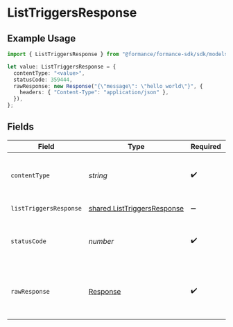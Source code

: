 # ListTriggersResponse

## Example Usage

```typescript
import { ListTriggersResponse } from "@formance/formance-sdk/sdk/models/operations";

let value: ListTriggersResponse = {
  contentType: "<value>",
  statusCode: 359444,
  rawResponse: new Response("{\"message\": \"hello world\"}", {
    headers: { "Content-Type": "application/json" },
  }),
};
```

## Fields

| Field                                                                             | Type                                                                              | Required                                                                          | Description                                                                       |
| --------------------------------------------------------------------------------- | --------------------------------------------------------------------------------- | --------------------------------------------------------------------------------- | --------------------------------------------------------------------------------- |
| `contentType`                                                                     | *string*                                                                          | :heavy_check_mark:                                                                | HTTP response content type for this operation                                     |
| `listTriggersResponse`                                                            | [shared.ListTriggersResponse](../../../sdk/models/shared/listtriggersresponse.md) | :heavy_minus_sign:                                                                | List of triggers                                                                  |
| `statusCode`                                                                      | *number*                                                                          | :heavy_check_mark:                                                                | HTTP response status code for this operation                                      |
| `rawResponse`                                                                     | [Response](https://developer.mozilla.org/en-US/docs/Web/API/Response)             | :heavy_check_mark:                                                                | Raw HTTP response; suitable for custom response parsing                           |